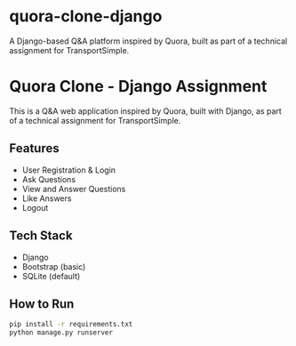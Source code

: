 # quora-clone-django
A Django-based Q&amp;A platform inspired by Quora, built as part of a technical assignment for TransportSimple.
# Quora Clone - Django Assignment

This is a Q&A web application inspired by Quora, built with Django, as part of a technical assignment for TransportSimple.

## Features
- User Registration & Login
- Ask Questions
- View and Answer Questions
- Like Answers
- Logout

## Tech Stack
- Django
- Bootstrap (basic)
- SQLite (default)

## How to Run
```bash
pip install -r requirements.txt
python manage.py runserver
